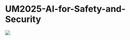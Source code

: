 # UM2025-AI-for-Safety-and-Security

![](https://img.qq241.com/uploads/images/xiaz/2020/0623/1592911879131.gif) 


